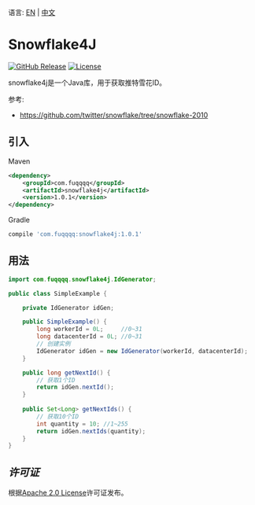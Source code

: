 语言: [EN](README_en.md) | [中文](README.md)
# Snowflake4J

[![GitHub Release](https://img.shields.io/github/release/fuqqqq/snowflake4j.svg)](https://github.com/fuqqqq/snowflake4j/releases)
[![License](https://img.shields.io/badge/license-Apache%202.0-4EB1BA.svg)](https://www.apache.org/licenses/LICENSE-2.0.html)

snowflake4j是一个Java库，用于获取推特雪花ID。

参考:
- https://github.com/twitter/snowflake/tree/snowflake-2010

## 引入
Maven
```xml
<dependency>
    <groupId>com.fuqqqq</groupId>
    <artifactId>snowflake4j</artifactId>
    <version>1.0.1</version>
</dependency>
  ```
Gradle
```groovy
compile 'com.fuqqqq:snowflake4j:1.0.1'
```

## 用法

```java
import com.fuqqqq.snowflake4j.IdGenerator;

public class SimpleExample {

    private IdGenerator idGen;

    public SimpleExample() {
        long workerId = 0L;     //0~31
        long datacenterId = 0L; //0~31
        // 创建实例
        IdGenerator idGen = new IdGenerator(workerId, datacenterId);
    }

    public long getNextId() {
        // 获取1个ID
        return idGen.nextId();
    }
    
    public Set<Long> getNextIds() {
        // 获取10个ID
        int quantity = 10; //1~255
        return idGen.nextIds(quantity);
    }
}
```

## *许可证*
根据[Apache 2.0 License](LICENSE)许可证发布。
